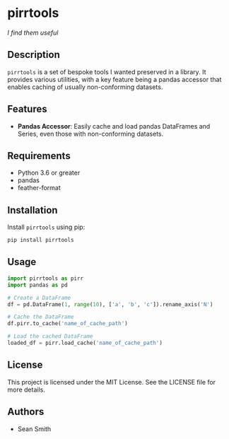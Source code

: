 # pirrtools

*I find them useful*

## Description

`pirrtools` is a set of bespoke tools I wanted preserved in a library. It provides various utilities, with a key feature being a pandas accessor that enables caching of usually non-conforming datasets.

## Features

- **Pandas Accessor**: Easily cache and load pandas DataFrames and Series, even those with non-conforming datasets.

## Requirements

- Python 3.6 or greater
- pandas
- feather-format

## Installation

Install `pirrtools` using pip:

```bash
pip install pirrtools
```

## Usage

```python
import pirrtools as pirr
import pandas as pd

# Create a DataFrame
df = pd.DataFrame(1, range(10), ['a', 'b', 'c']).rename_axis('N')

# Cache the DataFrame
df.pirr.to_cache('name_of_cache_path')

# Load the cached DataFrame
loaded_df = pirr.load_cache('name_of_cache_path')
```

## License
This project is licensed under the MIT License. See the LICENSE file for more details.

## Authors
- Sean Smith